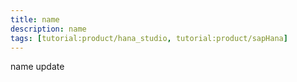 ```yaml
---
title: name
description: name
tags: [tutorial:product/hana_studio, tutorial:product/sapHana]
---
```

name
update
